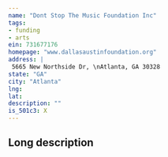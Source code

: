 ```yaml
---
name: "Dont Stop The Music Foundation Inc"
tags:
- funding
- arts
ein: 731677176
homepage: "www.dallasaustinfoundation.org"
address: |
 5665 New Northside Dr, \nAtlanta, GA 30328
state: "GA"
city: "Atlanta"
lng: 
lat: 
description: ""
is_501c3: X
---
```


## Long description



